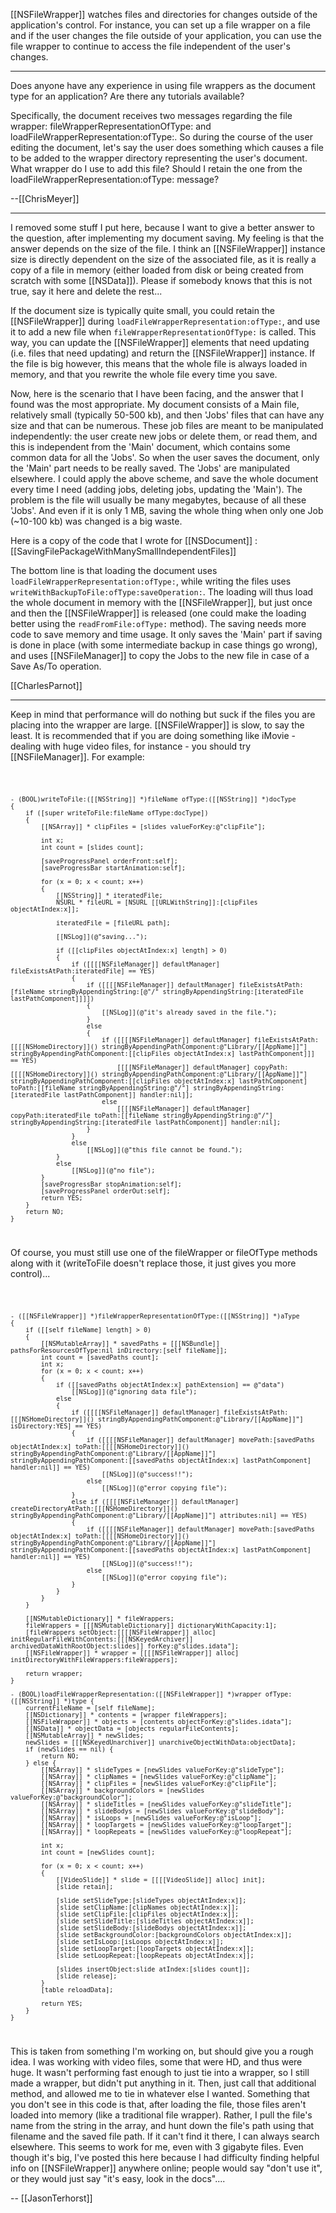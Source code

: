 [[NSFileWrapper]] watches files and directories for changes outside of the application's control. For instance, you can set up a file wrapper on a file and if the user changes the file outside of your application, you can use the file wrapper to continue to access the file independent of the user's changes.

----

Does anyone have any experience in using file wrappers as the document type for an application? Are there any tutorials available?

Specifically, the document receives two messages regarding the file wrapper: fileWrapperRepresentationOfType: and loadFileWrapperRepresentation:ofType:. So during the course of the user editing the document, let's say the user does something which causes a file to be added to the wrapper directory representing the user's document. What wrapper do I use to add this file? Should I retain the one from the loadFileWrapperRepresentation:ofType: message?

--[[ChrisMeyer]]

----

I removed some stuff I put here, because I want to give a better answer to the question, after implementing my document saving. My feeling is that the answer depends on the size of the file. I think an [[NSFileWrapper]] instance size is directly dependent on the size of the associated file, as it is really a copy of a file in memory  (either loaded from disk or being created from scratch with some [[NSData]]). Please if somebody knows that this is not true, say it here and delete the rest...

If the document size is typically quite small, you could retain the [[NSFileWrapper]] during <code>loadFileWrapperRepresentation:ofType:</code>, and use it to add a new file when <code>fileWrapperRepresentationOfType:</code> is called. This way, you can update the [[NSFileWrapper]] elements that need updating (i.e. files that need updating) and return the [[NSFileWrapper]] instance. If the file is big however, this means that the whole file is always loaded in memory, and that you rewrite the whole file every time you save.

Now, here is the scenario that I have been facing, and the answer that I found was the most appropriate. My document consists of a Main file, relatively small (typically 50-500 kb), and then 'Jobs' files that can have any size and that can be numerous. These job files are meant to be manipulated independently: the user create new jobs or delete them, or read them, and this is independent from the 'Main' document, which contains some common data for all the 'Jobs'. So when the user saves the document, only the 'Main' part needs to be really saved. The 'Jobs' are manipulated elsewhere. I could apply the above scheme, and save the whole document every time I need (adding jobs, deleting jobs, updating the 'Main'). The problem is the file will usually be many megabytes, because of all these 'Jobs'. And even if it is only 1 MB, saving the whole thing when only one Job (~10-100 kb) was changed is a big waste.

Here is a copy of the code that I wrote for [[NSDocument]] : [[SavingFilePackageWithManySmallIndependentFiles]]

The bottom line is that loading the document uses <code>loadFileWrapperRepresentation:ofType:</code>, while writing the files uses <code>writeWithBackupToFile:ofType:saveOperation:</code>. The loading will thus load the whole document in memory with the [[NSFileWrapper]], but just once and then the [[NSFileWrapper]] is released (one could make the loading better using the <code>readFromFile:ofType:</code> method). The saving needs more code to save memory and time usage. It only saves the 'Main' part if saving is done in place (with some intermediate backup  in case things go wrong), and uses [[NSFileManager]] to copy the Jobs to the new file in case of a Save As/To operation.

[[CharlesParnot]]

----

Keep in mind that performance will do nothing but suck if the files you are placing into the wrapper are large. [[NSFileWrapper]] is slow, to say the least. It is recommended that if you are doing something like iMovie - dealing with huge video files, for instance - you should try [[NSFileManager]]. For example:

<code>

    - (BOOL)writeToFile:([[NSString]] *)fileName ofType:([[NSString]] *)docType
    {
        if ([super writeToFile:fileName ofType:docType])
        {
            [[NSArray]] * clipFiles = [slides valueForKey:@"clipFile"];
        
            int x;
            int count = [slides count];
        
            [saveProgressPanel orderFront:self];
            [saveProgressBar startAnimation:self];
        
            for (x = 0; x < count; x++)
            {
                [[NSString]] * iteratedFile;
                NSURL * fileURL = [NSURL [[URLWithString]]:[clipFiles objectAtIndex:x]];
            
                iteratedFile = [fileURL path];
            
                [[NSLog]](@"saving...");
            
                if ([[clipFiles objectAtIndex:x] length] > 0)
                {
                    if ([[[[NSFileManager]] defaultManager] fileExistsAtPath:iteratedFile] == YES)
                    {
                        if ([[[[NSFileManager]] defaultManager] fileExistsAtPath:[fileName stringByAppendingString:[@"/" stringByAppendingString:[iteratedFile lastPathComponent]]]])
                        {
                            [[NSLog]](@"it's already saved in the file.");
                        }
                        else
                        {
                            if ([[[[NSFileManager]] defaultManager] fileExistsAtPath:[[[[NSHomeDirectory]]() stringByAppendingPathComponent:@"Library/[[AppName]]"] stringByAppendingPathComponent:[[clipFiles objectAtIndex:x] lastPathComponent]]] == YES)
                                [[[[NSFileManager]] defaultManager] copyPath:[[[[NSHomeDirectory]]() stringByAppendingPathComponent:@"Library/[[AppName]]"] stringByAppendingPathComponent:[[clipFiles objectAtIndex:x] lastPathComponent] toPath:[[fileName stringByAppendingString:@"/"] stringByAppendingString:[iteratedFile lastPathComponent]] handler:nil]];
                            else
                                [[[[NSFileManager]] defaultManager] copyPath:iteratedFile toPath:[[fileName stringByAppendingString:@"/"] stringByAppendingString:[iteratedFile lastPathComponent]] handler:nil];
                        }
                    }
                    else
                        [[NSLog]](@"this file cannot be found.");
                }
                else
                    [[NSLog]](@"no file");
            }
            [saveProgressBar stopAnimation:self];
            [saveProgressPanel orderOut:self];
            return YES;
        }
        return NO;
    }

</code>

Of course, you must still use one of the fileWrapper or fileOfType methods along with it (writeToFile doesn't replace those, it just gives you more control)...

<code>

    - ([[NSFileWrapper]] *)fileWrapperRepresentationOfType:([[NSString]] *)aType
    {
        if ([[self fileName] length] > 0)
        {
            [[NSMutableArray]] * savedPaths = [[[NSBundle]] pathsForResourcesOfType:nil inDirectory:[self fileName]];
            int count = [savedPaths count];
            int x;
            for (x = 0; x < count; x++)
            {
                if ([[savedPaths objectAtIndex:x] pathExtension] == @"data")
                    [[NSLog]](@"ignoring data file");
                else
                {
                    if ([[[[NSFileManager]] defaultManager] fileExistsAtPath:[[[NSHomeDirectory]]() stringByAppendingPathComponent:@"Library/[[AppName]]"] isDirectory:YES] == YES)
                    {
                        if ([[[[NSFileManager]] defaultManager] movePath:[savedPaths objectAtIndex:x] toPath:[[[[NSHomeDirectory]]() stringByAppendingPathComponent:@"Library/[[AppName]]"] stringByAppendingPathComponent:[[savedPaths objectAtIndex:x] lastPathComponent] handler:nil]] == YES)
                            [[NSLog]](@"success!!");
                        else
                            [[NSLog]](@"error copying file");
                    }
                    else if ([[[[NSFileManager]] defaultManager] createDirectoryAtPath:[[[NSHomeDirectory]]() stringByAppendingPathComponent:@"Library/[[AppName]]"] attributes:nil] == YES)
                    {
                        if ([[[[NSFileManager]] defaultManager] movePath:[savedPaths objectAtIndex:x] toPath:[[[[NSHomeDirectory]]() stringByAppendingPathComponent:@"Library/[[AppName]]"] stringByAppendingPathComponent:[[savedPaths objectAtIndex:x] lastPathComponent] handler:nil]] == YES)
                            [[NSLog]](@"success!!");
                        else
                            [[NSLog]](@"error copying file");
                    }
                }
            }
        }
    
        [[NSMutableDictionary]] * fileWrappers;
        fileWrappers = [[[NSMutableDictionary]] dictionaryWithCapacity:1];
        [fileWrappers setObject:[[[[NSFileWrapper]] alloc] initRegularFileWithContents:[[[NSKeyedArchiver]] archivedDataWithRootObject:slides]] forKey:@"slides.idata"];
        [[NSFileWrapper]] * wrapper = [[[[NSFileWrapper]] alloc] initDirectoryWithFileWrappers:fileWrappers];
    
        return wrapper;
    }

    - (BOOL)loadFileWrapperRepresentation:([[NSFileWrapper]] *)wrapper ofType:([[NSString]] *)type {
        currentFileName = [self fileName];
        [[NSDictionary]] * contents = [wrapper fileWrappers];
        [[NSFileWrapper]] * objects = [contents objectForKey:@"slides.idata"];
        [[NSData]] * objectData = [objects regularFileContents];
        [[NSMutableArray]] * newSlides;
        newSlides = [[[NSKeyedUnarchiver]] unarchiveObjectWithData:objectData];
        if (newSlides == nil) {
            return NO;
        } else {
            [[NSArray]] * slideTypes = [newSlides valueForKey:@"slideType"];
            [[NSArray]] * clipNames = [newSlides valueForKey:@"clipName"];
            [[NSArray]] * clipFiles = [newSlides valueForKey:@"clipFile"];
            [[NSArray]] * backgroundColors = [newSlides valueForKey:@"backgroundColor"];
            [[NSArray]] * slideTitles = [newSlides valueForKey:@"slideTitle"];
            [[NSArray]] * slideBodys = [newSlides valueForKey:@"slideBody"];
            [[NSArray]] * isLoops = [newSlides valueForKey:@"isLoop"];
            [[NSArray]] * loopTargets = [newSlides valueForKey:@"loopTarget"];
            [[NSArray]] * loopRepeats = [newSlides valueForKey:@"loopRepeat"];
        
            int x;
            int count = [newSlides count];
        
            for (x = 0; x < count; x++)
            {
                [[VideoSlide]] * slide = [[[[VideoSlide]] alloc] init];
                [slide retain];
            
                [slide setSlideType:[slideTypes objectAtIndex:x]];
                [slide setClipName:[clipNames objectAtIndex:x]];
                [slide setClipFile:[clipFiles objectAtIndex:x]];
                [slide setSlideTitle:[slideTitles objectAtIndex:x]];
                [slide setSlideBody:[slideBodys objectAtIndex:x]];
                [slide setBackgroundColor:[backgroundColors objectAtIndex:x]];
                [slide setIsLoop:[isLoops objectAtIndex:x]];
                [slide setLoopTarget:[loopTargets objectAtIndex:x]];
                [slide setLoopRepeat:[loopRepeats objectAtIndex:x]];
            
                [slides insertObject:slide atIndex:[slides count]];
                [slide release];
            }
            [table reloadData];
        
            return YES;
        }
    }

</code>

This is taken from something I'm working on, but should give you a rough idea. I was working with video files, some that were HD, and thus were huge. It wasn't performing fast enough to just tie into a wrapper, so I still made a wrapper, but didn't put anything in it. Then, just call that additional method, and allowed me to tie in whatever else I wanted. Something that you don't see in this code is that, after loading the file, those files aren't loaded into memory (like a traditional file wrapper). Rather, I pull the file's name from the string in the array, and hunt down the file's path using that filename and the saved file path. If it can't find it there, I can always search elsewhere. This seems to work for me, even with 3 gigabyte files.
Even though it's big, I've posted this here because I had difficulty finding helpful info on [[NSFileWrapper]] anywhere online; people would say "don't use it", or they would just say "it's easy, look in the docs"....

-- [[JasonTerhorst]]
